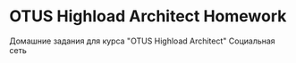 # OTUS Highload Architect Homework

Домашние задания для курса "OTUS Highload Architect"
Социальная сеть

